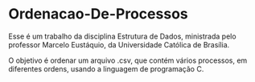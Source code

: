 # Ordenacao-De-Processos

Esse é um trabalho da disciplina Estrutura de Dados, ministrada pelo professor Marcelo Eustáquio, da Universidade Católica de Brasília.

O objetivo é ordenar um arquivo .csv, que contém vários processos, em diferentes ordens, usando a linguagem de programação C.
